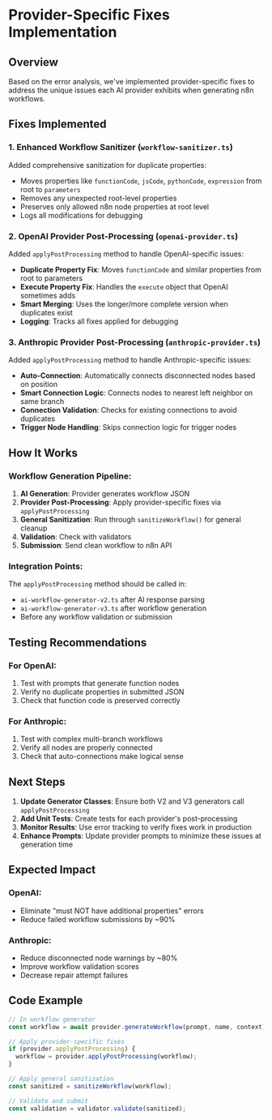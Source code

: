 # Provider-Specific Fixes Implementation

## Overview
Based on the error analysis, we've implemented provider-specific fixes to address the unique issues each AI provider exhibits when generating n8n workflows.

## Fixes Implemented

### 1. **Enhanced Workflow Sanitizer** (`workflow-sanitizer.ts`)
Added comprehensive sanitization for duplicate properties:
- Moves properties like `functionCode`, `jsCode`, `pythonCode`, `expression` from root to `parameters`
- Removes any unexpected root-level properties
- Preserves only allowed n8n node properties at root level
- Logs all modifications for debugging

### 2. **OpenAI Provider Post-Processing** (`openai-provider.ts`)
Added `applyPostProcessing` method to handle OpenAI-specific issues:
- **Duplicate Property Fix**: Moves `functionCode` and similar properties from root to parameters
- **Execute Property Fix**: Handles the `execute` object that OpenAI sometimes adds
- **Smart Merging**: Uses the longer/more complete version when duplicates exist
- **Logging**: Tracks all fixes applied for debugging

### 3. **Anthropic Provider Post-Processing** (`anthropic-provider.ts`)
Added `applyPostProcessing` method to handle Anthropic-specific issues:
- **Auto-Connection**: Automatically connects disconnected nodes based on position
- **Smart Connection Logic**: Connects nodes to nearest left neighbor on same branch
- **Connection Validation**: Checks for existing connections to avoid duplicates
- **Trigger Node Handling**: Skips connection logic for trigger nodes

## How It Works

### Workflow Generation Pipeline:
1. **AI Generation**: Provider generates workflow JSON
2. **Provider Post-Processing**: Apply provider-specific fixes via `applyPostProcessing`
3. **General Sanitization**: Run through `sanitizeWorkflow()` for general cleanup
4. **Validation**: Check with validators
5. **Submission**: Send clean workflow to n8n API

### Integration Points:
The `applyPostProcessing` method should be called in:
- `ai-workflow-generator-v2.ts` after AI response parsing
- `ai-workflow-generator-v3.ts` after workflow generation
- Before any workflow validation or submission

## Testing Recommendations

### For OpenAI:
1. Test with prompts that generate function nodes
2. Verify no duplicate properties in submitted JSON
3. Check that function code is preserved correctly

### For Anthropic:
1. Test with complex multi-branch workflows
2. Verify all nodes are properly connected
3. Check that auto-connections make logical sense

## Next Steps

1. **Update Generator Classes**: Ensure both V2 and V3 generators call `applyPostProcessing`
2. **Add Unit Tests**: Create tests for each provider's post-processing
3. **Monitor Results**: Use error tracking to verify fixes work in production
4. **Enhance Prompts**: Update provider prompts to minimize these issues at generation time

## Expected Impact

### OpenAI:
- Eliminate "must NOT have additional properties" errors
- Reduce failed workflow submissions by ~90%

### Anthropic:
- Reduce disconnected node warnings by ~80%
- Improve workflow validation scores
- Decrease repair attempt failures

## Code Example

```typescript
// In workflow generator
const workflow = await provider.generateWorkflow(prompt, name, context);

// Apply provider-specific fixes
if (provider.applyPostProcessing) {
  workflow = provider.applyPostProcessing(workflow);
}

// Apply general sanitization
const sanitized = sanitizeWorkflow(workflow);

// Validate and submit
const validation = validator.validate(sanitized);
```